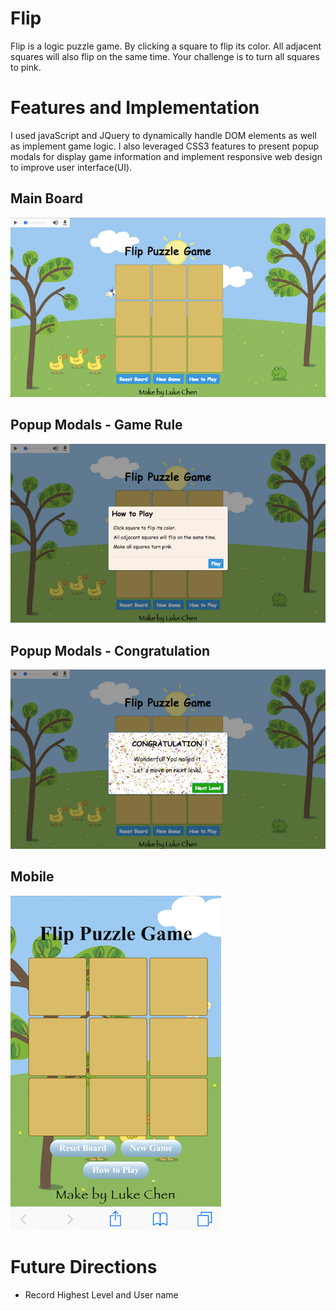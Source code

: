 # Flip
Flip is a logic puzzle game.
By clicking a square to flip its color.
All adjacent squares will also flip on the same time.
Your challenge is to turn all squares to pink.

# Features and Implementation
I used javaScript and JQuery to dynamically handle DOM elements as well as implement game logic. I also leveraged CSS3 features to present popup modals for display game information and implement responsive web design to improve user interface(UI).


## Main Board

![Main Board](https://github.com/lukewhchen/Flip/blob/master/docs/board.png?raw=true)

## Popup Modals - Game Rule

![Info Modals](https://github.com/lukewhchen/Flip/blob/master/docs/info-modal.png?raw=true)

## Popup Modals - Congratulation

![Congra Modals](https://github.com/lukewhchen/Flip/blob/master/docs/congra-modal.png?raw=true)

## Mobile

![Mobile](https://github.com/lukewhchen/Flip/blob/master/docs/mobile.PNG?raw=true)


# Future Directions
- Record Highest Level and User name
